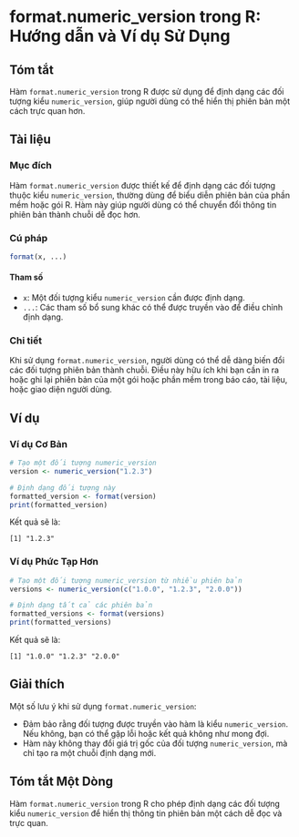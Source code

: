 <!--
Meta Description: # format.numeric_version trong R: Hướng dẫn và Ví dụ Sử Dụng ## Tóm tắt Hàm `format.numeric_version` trong R được sử dụng để định dạng các đối tượng k...
Meta Keywords: numeric_version, đối, tượng, format, bản
-->

# format.numeric_version trong R: Hướng dẫn và Ví dụ Sử Dụng

## Tóm tắt
Hàm `format.numeric_version` trong R được sử dụng để định dạng các đối tượng kiểu `numeric_version`, giúp người dùng có thể hiển thị phiên bản một cách trực quan hơn.

## Tài liệu
### Mục đích
Hàm `format.numeric_version` được thiết kế để định dạng các đối tượng thuộc kiểu `numeric_version`, thường dùng để biểu diễn phiên bản của phần mềm hoặc gói R. Hàm này giúp người dùng có thể chuyển đổi thông tin phiên bản thành chuỗi dễ đọc hơn.

### Cú pháp
```R
format(x, ...)
```

#### Tham số
- `x`: Một đối tượng kiểu `numeric_version` cần được định dạng.
- `...`: Các tham số bổ sung khác có thể được truyền vào để điều chỉnh định dạng.

### Chi tiết
Khi sử dụng `format.numeric_version`, người dùng có thể dễ dàng biến đổi các đối tượng phiên bản thành chuỗi. Điều này hữu ích khi bạn cần in ra hoặc ghi lại phiên bản của một gói hoặc phần mềm trong báo cáo, tài liệu, hoặc giao diện người dùng.

## Ví dụ
### Ví dụ Cơ Bản
```R
# Tạo một đối tượng numeric_version
version <- numeric_version("1.2.3")

# Định dạng đối tượng này
formatted_version <- format(version)
print(formatted_version)
```

Kết quả sẽ là:
```
[1] "1.2.3"
```

### Ví dụ Phức Tạp Hơn
```R
# Tạo một đối tượng numeric_version từ nhiều phiên bản
versions <- numeric_version(c("1.0.0", "1.2.3", "2.0.0"))

# Định dạng tất cả các phiên bản
formatted_versions <- format(versions)
print(formatted_versions)
```

Kết quả sẽ là:
```
[1] "1.0.0" "1.2.3" "2.0.0"
```

## Giải thích
Một số lưu ý khi sử dụng `format.numeric_version`:
- Đảm bảo rằng đối tượng được truyền vào hàm là kiểu `numeric_version`. Nếu không, bạn có thể gặp lỗi hoặc kết quả không như mong đợi.
- Hàm này không thay đổi giá trị gốc của đối tượng `numeric_version`, mà chỉ tạo ra một chuỗi định dạng mới.

## Tóm tắt Một Dòng
Hàm `format.numeric_version` trong R cho phép định dạng các đối tượng kiểu `numeric_version` để hiển thị thông tin phiên bản một cách dễ đọc và trực quan.